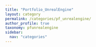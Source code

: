 ```yaml
---
title: "Portfolio_UnrealEngine"
layout: category
permalink: /categories/pf_unrealengine/
author_profile: true
taxonomy: pfunrealengine
sidebar:
  nav: "categories"
---
```

